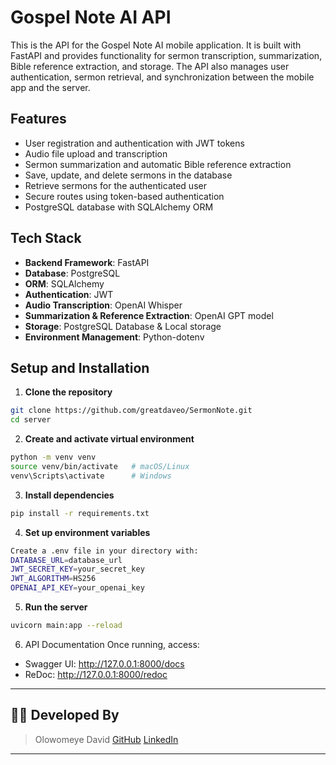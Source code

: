 # Gospel Note AI API

This is the API for the Gospel Note AI mobile application. It is built with FastAPI and provides functionality for sermon transcription, summarization, Bible reference extraction, and storage. The API also manages user authentication, sermon retrieval, and synchronization between the mobile app and the server.

## Features

- User registration and authentication with JWT tokens
- Audio file upload and transcription
- Sermon summarization and automatic Bible reference extraction
- Save, update, and delete sermons in the database
- Retrieve sermons for the authenticated user
- Secure routes using token-based authentication
- PostgreSQL database with SQLAlchemy ORM

## Tech Stack

- **Backend Framework**: FastAPI
- **Database**: PostgreSQL
- **ORM**: SQLAlchemy
- **Authentication**: JWT
- **Audio Transcription**: OpenAI Whisper
- **Summarization & Reference Extraction**: OpenAI GPT model
- **Storage**: PostgreSQL Database & Local storage
- **Environment Management**: Python-dotenv


## Setup and Installation

1. **Clone the repository**

```bash
git clone https://github.com/greatdaveo/SermonNote.git
cd server
```

2. **Create and activate virtual environment**
```bash   
python -m venv venv
source venv/bin/activate   # macOS/Linux
venv\Scripts\activate      # Windows
```

3. **Install dependencies**
```bash
pip install -r requirements.txt
```

4. **Set up environment variables**
```bash
Create a .env file in your directory with:
DATABASE_URL=database_url
JWT_SECRET_KEY=your_secret_key
JWT_ALGORITHM=HS256
OPENAI_API_KEY=your_openai_key
```

5. **Run the server**
```bash
uvicorn main:app --reload
```

6. API Documentation
Once running, access:
- Swagger UI: http://127.0.0.1:8000/docs
- ReDoc: http://127.0.0.1:8000/redoc

---

## 👨‍💻 Developed By
> Olowomeye David [GitHub](https://github.com/greatdaveo) [LinkedIn](https://linkedin.com/in/greatdaveo)

---
